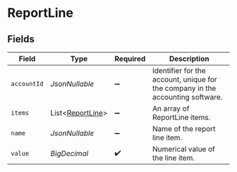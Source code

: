 # ReportLine


## Fields

| Field                                                                          | Type                                                                           | Required                                                                       | Description                                                                    |
| ------------------------------------------------------------------------------ | ------------------------------------------------------------------------------ | ------------------------------------------------------------------------------ | ------------------------------------------------------------------------------ |
| `accountId`                                                                    | *JsonNullable<String>*                                                         | :heavy_minus_sign:                                                             | Identifier for the account, unique for the company in the accounting software. |
| `items`                                                                        | List<[ReportLine](../../models/components/ReportLine.md)>                      | :heavy_minus_sign:                                                             | An array of ReportLine items.                                                  |
| `name`                                                                         | *JsonNullable<String>*                                                         | :heavy_minus_sign:                                                             | Name of the report line item.                                                  |
| `value`                                                                        | *BigDecimal*                                                                   | :heavy_check_mark:                                                             | Numerical value of the line item.                                              |
